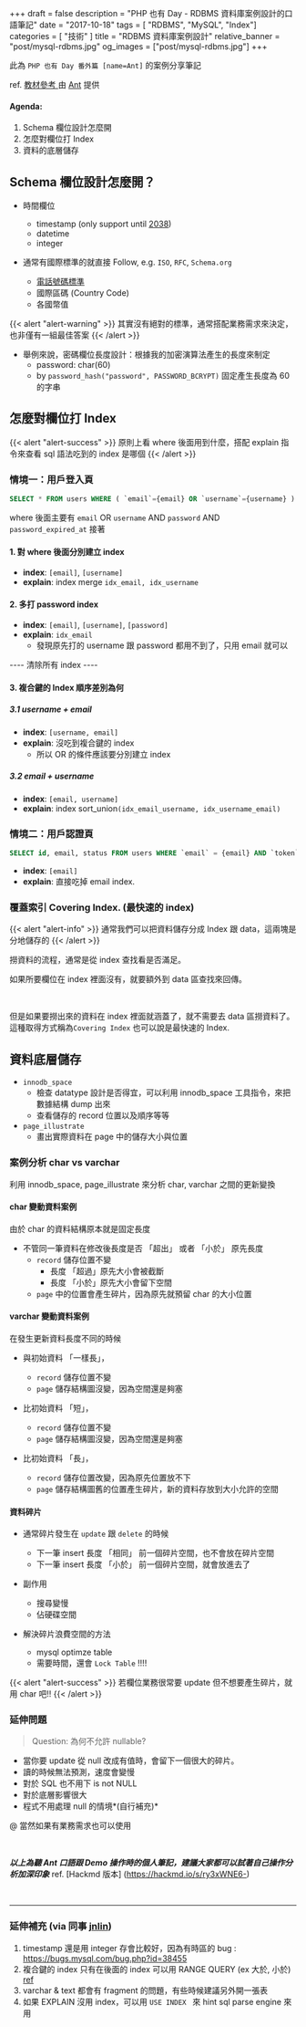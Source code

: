 +++
draft = false
description = "PHP 也有 Day - RDBMS 資料庫案例設計的口語筆記"
date = "2017-10-18"
tags = [ "RDBMS", "MySQL", "Index"]
categories = [ "技術" ]
title = "RDBMS 資料庫案例設計"
relative_banner = "post/mysql-rdbms.jpg"
og_images = ["post/mysql-rdbms.jpg"]
+++

此為 `PHP 也有 Day 番外篇 [name=Ant]` 的案例分享筆記

<!--more-->

ref. [教材參考 ](https://blog.gcos.me/Spec.pdf) 由 [Ant](https://about.me/yftzeng) 提供

#### Agenda:
1. Schema 欄位設計怎麼開
2. 怎麼對欄位打 Index
3. 資料的底層儲存

## Schema 欄位設計怎麼開？

- 時間欄位
    - timestamp (only support until [2038](https://zh.wikipedia.org/wiki/2038%E5%B9%B4%E9%97%AE%E9%A2%98))
    - datetime
    - integer

- 通常有國際標準的就直接 Follow, e.g. `ISO`, `RFC`, `Schema.org`
    - [電話號碼標準](https://en.wikipedia.org/wiki/E.164#Telephone_number_categories)
    - 國際區碼 (Country Code)
    - 各國幣值

{{< alert "alert-warning" >}}
其實沒有絕對的標準，通常搭配業務需求來決定，也非僅有一組最佳答案
{{< /alert >}}

- 舉例來說，密碼欄位長度設計：根據我的加密演算法產生的長度來制定
    - password: char(60)
    - by `password_hash("password", PASSWORD_BCRYPT)` 固定產生長度為 60 的字串


## 怎麼對欄位打 Index
{{< alert "alert-success" >}}
原則上看 where 後面用到什麼，搭配 explain 指令來查看 sql 語法吃到的 index 是哪個
{{< /alert >}}


### <span class="text-primary">情境一：用戶登入頁</span>

```sql
SELECT * FROM users WHERE ( `email`={email} OR `username`={username} ) AND `password`={password} AND `password_expired_at` > NOW() AND `status` = {active};
```
where 後面主要有 `email` OR `username` AND `password` AND `password_expired_at`
接著

#### 1. 對 where 後面分別建立 index
- **index**: `[email]`, `[username]`
- **explain**: index merge `idx_email, idx_username`

#### 2. 多打 password index
- **index**: `[email]`, `[username]`, `[password]`
- **explain**: `idx_email`
    - 發現原先打的 username 跟 password 都用不到了，只用 email 就可以

---- 清除所有 index ----

#### 3. 複合鍵的 Index 順序差別為何
##### 3.1 username + email
- **index**: `[username, email]`
- **explain**: 沒吃到複合鍵的 index
    -  所以 OR 的條件應該要分別建立 index
##### 3.2 email + username
- **index**: `[email, username]`
- **explain**: index sort_union`(idx_email_username, idx_username_email)`


### <span class="text-primary">情境二：用戶認證頁</span>

```sql
SELECT id, email, status FROM users WHERE `email` = {email} AND `token` = {token} AND `token_expired_at` > NOW() AND `status` = {unverified}
```
- **index**: `[email]`
- **explain**: 直接吃掉 email index.

### <span class="text-primary">覆蓋索引 Covering Index. (最快速的 index)</span>
{{< alert "alert-info" >}}
通常我們可以把資料儲存分成 Index 跟 data，這兩塊是分地儲存的
{{< /alert >}}

撈資料的流程，通常是從 index 查找看是否滿足。

如果所要欄位在 index 裡面沒有，就要額外到 data 區查找來回傳。

<br>

但是如果要撈出來的資料在 index 裡面就涵蓋了，就不需要去 data 區撈資料了。這種取得方式稱為`Covering Index` 也可以說是最快速的 Index.


## 資料底層儲存
- `innodb_space`
    - 檢查 datatype 設計是否得宜，可以利用 innodb_space 工具指令，來把數據結構 dump 出來
    - 查看儲存的 record 位置以及順序等等
- `page_illustrate`
    - 畫出實際資料在 page 中的儲存大小與位置

### <span class="text-primary">案例分析 char vs varchar</span>
利用 innodb_space, page_illustrate 來分析 char, varchar 之間的更新變換

#### char 變動資料案例
由於 char 的資料結構原本就是固定長度

- 不管同一筆資料在修改後長度是否 「超出」 或者 「小於」 原先長度
    - `record` 儲存位置不變
        - 長度 「超過」原先大小會被截斷
        - 長度 「小於」原先大小會留下空間
    - `page` 中的位置會產生碎片，因為原先就預留 char 的大小位置

#### varchar 變動資料案例

在發生更新資料長度不同的時候

- 與初始資料 「一樣長」，
    - `record` 儲存位置不變
    - `page` 儲存結構圖沒變，因為空間還是夠塞
- 比初始資料 「短」，
    - `record` 儲存位置不變
    - `page` 儲存結構圖沒變，因為空間還是夠塞

- 比初始資料 「長」，
    - `record` 儲存位置改變，因為原先位置放不下
    - `page` 儲存結構圖舊的位置產生碎片，新的資料存放到大小允許的空間

#### 資料碎片
- 通常碎片發生在 `update` 跟 `delete` 的時候
    - 下一筆 insert 長度 「相同」 前一個碎片空間，也不會放在碎片空間
    - 下一筆 insert 長度 「小於」 前一個碎片空間，就會放進去了

- 副作用
    - 搜尋變慢
    - 佔硬碟空間

- 解決碎片浪費空間的方法
    - mysql optimze table
    - 需要時間，還會 `Lock Table` !!!!

{{< alert "alert-success" >}}
若欄位業務很常要 update 但不想要產生碎片，就用 char 吧!!
{{< /alert >}}


### 延伸問題
> Question: 為何不允許 nullable?

- 當你要 update 從 null 改成有值時，會留下一個很大的碎片。
- 讀的時候無法預測，速度會變慢
- 對於 SQL 也不用下 is not NULL
- 對於底層影響很大
- 程式不用處理 null 的情境*(自行補充)*

@ 當然如果有業務需求也可以使用

<br>

***以上為聽 Ant 口語跟 Demo 操作時的個人筆記，建議大家都可以試著自己操作分析加深印象***
ref. [Hackmd 版本] (https://hackmd.io/s/ry3xWNE6-)

<br>

----

### 延伸補充 (via 同事 [jnlin](https://jnlin.org/))

1. timestamp 還是用 integer 存會比較好，因為有時區的 bug : https://bugs.mysql.com/bug.php?id=38455
2. 複合鍵的 index 只有在後面的 index 可以用 RANGE QUERY (ex 大於, 小於) [ref](https://www.percona.com/blog/2009/09/12/3-ways-mysql-uses-indexes/)
3. varchar & text 都會有 fragment 的問題，有些時候建議另外開一張表
4. 如果 EXPLAIN 沒用 index，可以用 `USE INDEX ` 來 hint sql parse engine 來用
